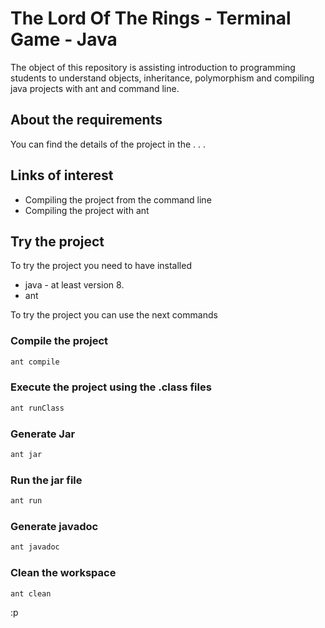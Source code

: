 # The Lord Of The Rings - Terminal Game - Java

The object of this repository is assisting introduction to programming students to understand objects, inheritance, polymorphism and compiling java projects with ant and command line. 

## About the requirements

You can find the details of the project in the . . . 

## Links of interest

* Compiling the project from the command line
* Compiling the project with ant

## Try the project

To try the project you need to have installed

* java - at least version 8. 
* ant 

To try the project you can use the next commands 

### Compile the project

```bash
ant compile
```

### Execute the project using the .class files

```bash
ant runClass
```

### Generate Jar 

```bash
ant jar
```

### Run the jar file

```bash
ant run
```

### Generate javadoc

```bash
ant javadoc
```

### Clean the workspace

```bash
ant clean
```
:p